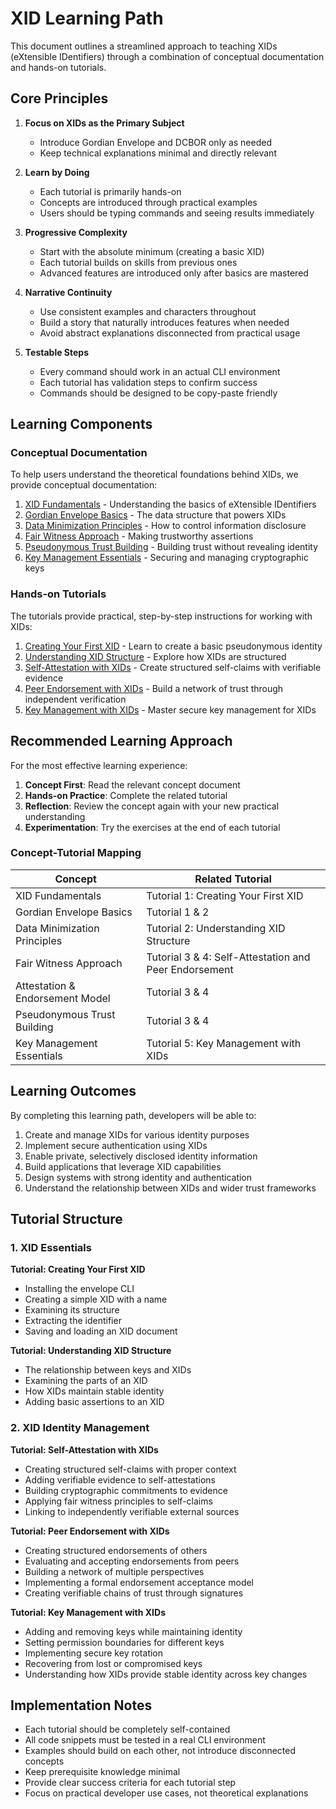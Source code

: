 # XID Learning Path

This document outlines a streamlined approach to teaching XIDs (eXtensible IDentifiers) through a combination of conceptual documentation and hands-on tutorials.

## Core Principles

1. **Focus on XIDs as the Primary Subject**
   - Introduce Gordian Envelope and DCBOR only as needed
   - Keep technical explanations minimal and directly relevant

2. **Learn by Doing**
   - Each tutorial is primarily hands-on
   - Concepts are introduced through practical examples
   - Users should be typing commands and seeing results immediately

3. **Progressive Complexity**
   - Start with the absolute minimum (creating a basic XID)
   - Each tutorial builds on skills from previous ones
   - Advanced features are introduced only after basics are mastered

4. **Narrative Continuity**
   - Use consistent examples and characters throughout
   - Build a story that naturally introduces features when needed
   - Avoid abstract explanations disconnected from practical usage

5. **Testable Steps**
   - Every command should work in an actual CLI environment
   - Each tutorial has validation steps to confirm success
   - Commands should be designed to be copy-paste friendly

## Learning Components

### Conceptual Documentation

To help users understand the theoretical foundations behind XIDs, we provide conceptual documentation:

1. [XID Fundamentals](concepts/xid-fundamentals.md) - Understanding the basics of eXtensible IDentifiers
2. [Gordian Envelope Basics](concepts/gordian-envelope-basics.md) - The data structure that powers XIDs
3. [Data Minimization Principles](concepts/data-minimization-principles.md) - How to control information disclosure
4. [Fair Witness Approach](concepts/fair-witness-approach.md) - Making trustworthy assertions
5. [Pseudonymous Trust Building](concepts/pseudonymous-trust-building.md) - Building trust without revealing identity
6. [Key Management Essentials](concepts/key-management-essentials.md) - Securing and managing cryptographic keys

### Hands-on Tutorials

The tutorials provide practical, step-by-step instructions for working with XIDs:

1. [Creating Your First XID](tutorials/01-your-first-xid.md) - Learn to create a basic pseudonymous identity
2. [Understanding XID Structure](tutorials/02-understanding-xid-structure.md) - Explore how XIDs are structured
3. [Self-Attestation with XIDs](tutorials/03-self-attestation-with-xids.md) - Create structured self-claims with verifiable evidence
4. [Peer Endorsement with XIDs](tutorials/04-peer-endorsement-with-xids.md) - Build a network of trust through independent verification
5. [Key Management with XIDs](tutorials/05-key-management-with-xids.md) - Master secure key management for XIDs

## Recommended Learning Approach

For the most effective learning experience:

1. **Concept First**: Read the relevant concept document
2. **Hands-on Practice**: Complete the related tutorial
3. **Reflection**: Review the concept again with your new practical understanding
4. **Experimentation**: Try the exercises at the end of each tutorial

### Concept-Tutorial Mapping

| Concept | Related Tutorial |
|---------|------------------|
| XID Fundamentals | Tutorial 1: Creating Your First XID |
| Gordian Envelope Basics | Tutorial 1 & 2 |
| Data Minimization Principles | Tutorial 2: Understanding XID Structure |
| Fair Witness Approach | Tutorial 3 & 4: Self-Attestation and Peer Endorsement |
| Attestation & Endorsement Model | Tutorial 3 & 4 |
| Pseudonymous Trust Building | Tutorial 3 & 4 |
| Key Management Essentials | Tutorial 5: Key Management with XIDs |

## Learning Outcomes

By completing this learning path, developers will be able to:

1. Create and manage XIDs for various identity purposes
2. Implement secure authentication using XIDs
3. Enable private, selectively disclosed identity information
4. Build applications that leverage XID capabilities
5. Design systems with strong identity and authentication
6. Understand the relationship between XIDs and wider trust frameworks

## Tutorial Structure

### 1. XID Essentials

**Tutorial: Creating Your First XID**
- Installing the envelope CLI
- Creating a simple XID with a name
- Examining its structure
- Extracting the identifier
- Saving and loading an XID document

**Tutorial: Understanding XID Structure**
- The relationship between keys and XIDs
- Examining the parts of an XID
- How XIDs maintain stable identity
- Adding basic assertions to an XID

### 2. XID Identity Management

**Tutorial: Self-Attestation with XIDs**
- Creating structured self-claims with proper context
- Adding verifiable evidence to self-attestations
- Building cryptographic commitments to evidence
- Applying fair witness principles to self-claims
- Linking to independently verifiable external sources

**Tutorial: Peer Endorsement with XIDs**
- Creating structured endorsements of others
- Evaluating and accepting endorsements from peers
- Building a network of multiple perspectives
- Implementing a formal endorsement acceptance model
- Creating verifiable chains of trust through signatures

**Tutorial: Key Management with XIDs**
- Adding and removing keys while maintaining identity
- Setting permission boundaries for different keys
- Implementing secure key rotation
- Recovering from lost or compromised keys
- Understanding how XIDs provide stable identity across key changes


## Implementation Notes

- Each tutorial should be completely self-contained
- All code snippets must be tested in a real CLI environment
- Examples should build on each other, not introduce disconnected concepts
- Keep prerequisite knowledge minimal
- Provide clear success criteria for each tutorial step
- Focus on practical developer use cases, not theoretical explanations